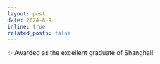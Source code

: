```yaml
---
layout: post
date: 2024-8-9
inline: true
related_posts: false
---
```


:sparkles: Awarded as the excellent graduate of Shanghai!